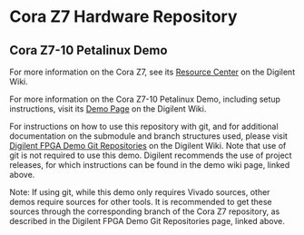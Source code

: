 # Cora Z7 Hardware Repository

## Cora Z7-10 Petalinux Demo

For more information on the Cora Z7, see its [Resource Center](https://reference.digilentinc.com/reference/programmable-logic/cora-z7/start) on the Digilent Wiki.

For more information on the Cora Z7-10 Petalinux Demo, including setup instructions, visit its [Demo Page](https://reference.digilentinc.com/reference/programmable-logic/cora-z7/demos/petalinux) on the Digilent Wiki.

For instructions on how to use this repository with git, and for additional documentation on the submodule and branch structures used, please visit [Digilent FPGA Demo Git Repositories](https://reference.digilentinc.com/reference/programmable-logic/documents/git) on the Digilent Wiki. Note that use of git is not required to use this demo. Digilent recommends the use of project releases, for which instructions can be found in the demo wiki page, linked above.

Note: If using git, while this demo only requires Vivado sources, other demos require sources for other tools. It is recommended to get these sources through the corresponding branch of the Cora Z7 repository, as described in the Digilent FPGA Demo Git Repositories page, linked above.
